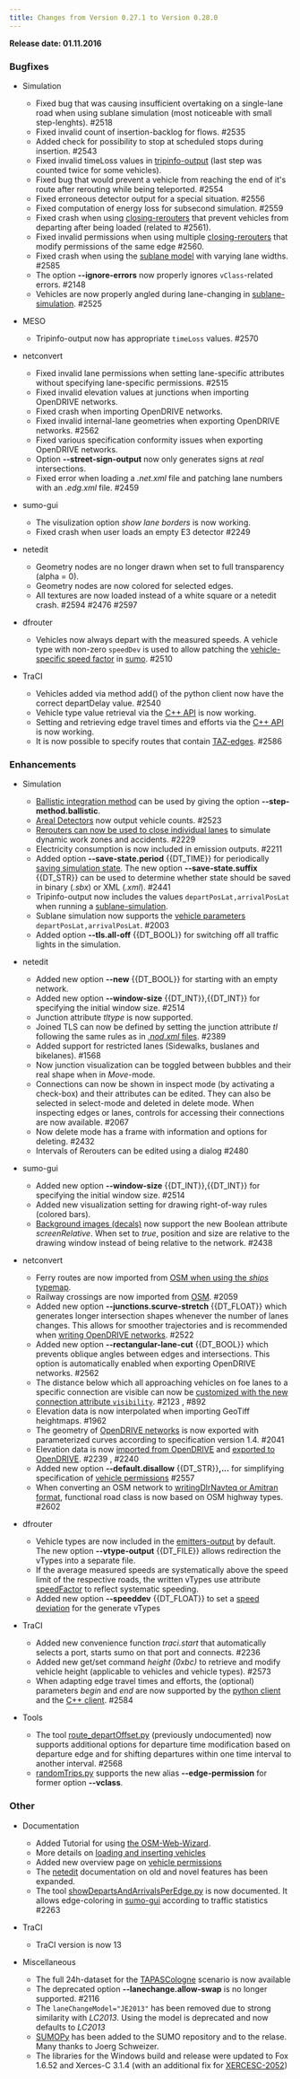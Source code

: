 ```yaml
---
title: Changes from Version 0.27.1 to Version 0.28.0
---
```


**Release date: 01.11.2016**

### Bugfixes

- Simulation
  - Fixed bug that was causing insufficient overtaking on a
    single-lane road when using sublane simulation (most noticeable
    with small step-lenghts). #2518
  - Fixed invalid count of insertion-backlog for flows. #2535
  - Added check for possibility to stop at scheduled stops during
    insertion. #2543
  - Fixed invalid timeLoss values in
    [tripinfo-output](../Simulation/Output/TripInfo.md) (last
    step was counted twice for some vehicles).
  - Fixed bug that would prevent a vehicle from reaching the end of
    it's route after rerouting while being teleported. #2554
  - Fixed erroneous detector output for a special situation. #2556
  - Fixed computation of energy loss for subsecond simulation. #2559
  - Fixed crash when using
    [closing-rerouters](../Simulation/Rerouter.md#closing_a_street)
    that prevent vehicles from departing after being loaded (related
    to #2561).
  - Fixed invalid permissions when using multiple
    [closing-rerouters](../Simulation/Rerouter.md#closing_a_street)
    that modify permissions of the same edge #2560.
  - Fixed crash when using the [sublane model](../Simulation/SublaneModel.md) with varying lane
    widths. #2585
  - The option **--ignore-errors** now properly ignores `vClass`-related errors. #2148
  - Vehicles are now properly angled during lane-changing in
    [sublane-simulation](../Simulation/SublaneModel.md). #2525

- MESO
  - Tripinfo-output now has appropriate `timeLoss` values. #2570

- netconvert
  - Fixed invalid lane permissions when setting lane-specific
    attributes without specifying lane-specific permissions. #2515
  - Fixed invalid elevation values at junctions when importing
    OpenDRIVE networks.
  - Fixed crash when importing OpenDRIVE networks.
  - Fixed invalid internal-lane geometries when exporting OpenDRIVE
    networks. #2562
  - Fixed various specification conformity issues when exporting
    OpenDRIVE networks.
  - Option **--street-sign-output** now only generates signs at *real* intersections.
  - Fixed error when loading a *.net.xml* file and patching lane
    numbers with an *.edg.xml* file. #2459

- sumo-gui
  - The visulization option *show lane borders* is now working.
  - Fixed crash when user loads an empty E3 detector #2249

- netedit
  - Geometry nodes are no longer drawn when set to full transparency
    (alpha = 0).
  - Geometry nodes are now colored for selected edges.
  - All textures are now loaded instead of a white square or a
    netedit crash. #2594 #2476 #2597

- dfrouter
  - Vehicles now always depart with the measured speeds. A vehicle
    type with non-zero `speedDev` is used to allow patching the
    [vehicle-specific speed factor](../Definition_of_Vehicles,_Vehicle_Types,_and_Routes.md#speed_distributions)
    in [sumo](../sumo.md). #2510

- TraCI
  - Vehicles added via method add() of the python client now have
    the correct departDelay value. #2540
  - Vehicle type value retrieval via the [C++ API](../TraCI/C++TraCIAPI.md) is now working.
  - Setting and retrieving edge travel times and efforts via the
    [C++ API](../TraCI/C++TraCIAPI.md) is now working.
  - It is now possible to specify routes that contain
    [TAZ-edges](../Demand/Importing_O/D_Matrices.md#describing_the_taz). #2586


### Enhancements

- Simulation
  - [Ballistic integration method](../Simulation/Basic_Definition.md#defining_the_time_step_length)
    can be used by giving the option **--step-method.ballistic**.
  - [Areal Detectors](../Simulation/Output/Lanearea_Detectors_(E2).md)
    now output vehicle counts. #2523
  - [Rerouters can now be used to close individual lanes](../Simulation/Rerouter.md#closing_a_lane) to
    simulate dynamic work zones and accidents. #2229
  - Electricity consumption is now included in emission outputs. #2211
  - Added option **--save-state.period** {{DT_TIME}} for periodically [saving simulation state](../Simulation/SaveAndLoad.md#saving). The new option
    **--save-state.suffix** {{DT_STR}} can be used to determine whether state should be saved in
    binary (*.sbx*) or XML (*.xml*). #2441
  - Tripinfo-output now includes the values `departPosLat,arrivalPosLat` when running a
    [sublane-simulation](../Simulation/SublaneModel.md).
  - Sublane simulation now supports the [vehicle parameters](../Definition_of_Vehicles,_Vehicle_Types,_and_Routes.md#vehicles_and_routes) `departPosLat,arrivalPosLat`. #2003
  - Added option **--tls.all-off** {{DT_BOOL}} for switching off all traffic lights in the
    simulation.

- netedit
  - Added new option **--new** {{DT_BOOL}} for starting with an empty network.
  - Added new option **--window-size** {{DT_INT}},{{DT_INT}} for specifying the initial window size. #2514
  - Junction attribute *tltype* is now supported.
  - Joined TLS can now be defined by setting the junction attribute
    *tl* following the same rules as in [*.nod.xml* files](../Networks/PlainXML.md#node_descriptions). #2389
  - Added support for restricted lanes (Sidewalks, buslanes and
    bikelanes). #1568
  - Now junction visualization can be toggled between bubbles and
    their real shape when in *Move*-mode.
  - Connections can now be shown in inspect mode (by activating a
    check-box) and their attributes can be edited. They can also be
    selected in select-mode and deleted in delete mode. When
    inspecting edges or lanes, controls for accessing their
    connections are now available. #2067
  - Now delete mode has a frame with information and options for
    deleting. #2432
  - Intervals of Rerouters can be edited using a dialog #2480

- sumo-gui
  - Added new option **--window-size** {{DT_INT}},{{DT_INT}} for specifying the initial window size. #2514
  - Added new visualization setting for drawing right-of-way rules
    (colored bars).
  - [Background images (decals)](../sumo-gui.md#using_decals_within_sumo-gui) now
    support the new Boolean attribute *screenRelative*. When set to
    *true*, position and size are relative to the drawing window
    instead of being relative to the network. #2438

- netconvert
  - Ferry routes are now imported from [OSM when using the *ships* typemap](../Networks/Import/OpenStreetMap.md#recommended_typemaps).
  - Railway crossings are now imported from
    [OSM](../Networks/Import/OpenStreetMap.md). #2059
  - Added new option **--junctions.scurve-stretch** {{DT_FLOAT}} which generates longer intersection shapes
    whenever the number of lanes changes. This allows for smoother
    trajectories and is recommended when [writing OpenDRIVE networks](../Networks/Further_Outputs.md#opendrive_road_networks). #2522
  - Added new option **--rectangular-lane-cut** {{DT_BOOL}} which prevents oblique angles between edges
    and intersections. This option is automatically enabled when
    exporting OpenDRIVE networks. #2562
  - The distance below which all approaching vehicles on foe lanes
    to a specific connection are visible can now be [customized with the new connection attribute `visibility`](../Networks/PlainXML.md#explicitly_setting_which_edge_lane_is_connected_to_which).
    #2123 , #892
  - Elevation data is now interpolated when importing GeoTiff
    heightmaps. #1962
  - The geometry of [OpenDRIVE networks](../Networks/Further_Outputs.md#opendrive_road_networks)
    is now exported with parameterized curves according to
    specification version 1.4. #2041
  - Elevation data is now [imported from OpenDRIVE](../Networks/Import/OpenDRIVE.md) and [exported to OpenDRIVE](../Networks/Further_Outputs.md#opendrive_road_networks).
    #2239 , #2240
  - Added new option **--default.disallow** {{DT_STR}}**,...** for simplifying specification of [vehicle permissions](../Simulation/VehiclePermissions.md#network_definition) #2557
  - When converting an OSM network to [writingDlrNavteq or Amitran format](../Networks/Export.md), functional road class is
    now based on OSM highway types. #2602

- dfrouter
  - Vehicle types are now included in the
    [emitters-output](../Demand/Routes_from_Observation_Points.md#saving_flows_and_other_values)
    by default. The new option **--vtype-output** {{DT_FILE}} allows redirection the vTypes into a
    separate file.
  - If the average measured speeds are systematically above the
    speed limit of the respective roads, the written vTypes use
    attribute
    [speedFactor](../Definition_of_Vehicles,_Vehicle_Types,_and_Routes.md#speed_distributions)
    to reflect systematic speeding.
  - Added new option **--speeddev** {{DT_FLOAT}} to set a [speed deviation](../Definition_of_Vehicles,_Vehicle_Types,_and_Routes.md#speed_distributions)
    for the generate vTypes

- TraCI
  - Added new convenience function *traci.start* that automatically
    selects a port, starts sumo on that port and connects. #2236
  - Added new get/set command *height (0xbc)* to retrieve and modify
    vehicle height (applicable to vehicles and vehicle types). #2573
  - When adapting edge travel times and efforts, the (optional)
    parameters *begin* and *end* are now supported by the [python client](../TraCI/Interfacing_TraCI_from_Python.md) and the
    [C++ client](../TraCI/C++TraCIAPI.md). #2584

- Tools
  - The tool
    [route_departOffset.py](../Tools/Routes.md#route_departoffset)
    (previously undocumented) now supports additional options for
    departure time modification based on departure edge and for
    shifting departures within one time interval to another
    interval. #2568
  - [randomTrips.py](../Tools/Trip.md) supports the new alias **--edge-permission** for former option **--vclass**.

### Other

- Documentation
  - Added Tutorial for using [the OSM-Web-Wizard](../Tutorials/OSMWebWizard.md).
  - More details on [loading and inserting vehicles](../Simulation/VehicleInsertion.md)
  - Added new overview page on [vehicle permissions](../Simulation/VehiclePermissions.md)
  - The [netedit](../netedit.md) documentation on old and novel
    features has been expanded.
  - The tool
    [showDepartsAndArrivalsPerEdge.py](../Tools/Routes.md#showdepartsandarrivalsperedge)
    is now documented. It allows edge-coloring in
    [sumo-gui](../sumo-gui.md) according to traffic statistics #2263

- TraCI
  - TraCI version is now 13

- Miscellaneous
  - The full 24h-dataset for the
    [TAPASCologne](../Data/Scenarios/TAPASCologne.md) scenario
    is now available
  - The deprecated option **--lanechange.allow-swap** is no longer supported. #2116
  - The `laneChangeModel="JE2013"` has been removed due to strong similarity with *LC2013*.
    Using the model is deprecated and now defaults to *LC2013*
  - [SUMOPy](../Contributed/SUMOPy.md) has been added to the
    SUMO repository and to the relase. Many thanks to Joerg
    Schweizer.
  - The libraries for the Windows build and release were updated to
    Fox 1.6.52 and Xerces-C 3.1.4 (with an additional fix for
    [XERCESC-2052](https://issues.apache.org/jira/browse/XERCESC-2052))